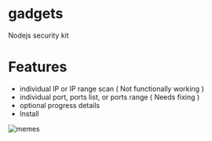 # gadgets

<p>Nodejs security kit</p>

# Features
<ul>
  <li>individual IP or IP range scan ( Not functionally working )</li>
  <li>individual port, ports list, or ports range ( Needs fixing )</li>
  <li>optional progress details </li>
  <li>Install</li>
</ul>

![memes](https://user-images.githubusercontent.com/62638427/143501155-d1379304-a499-49d7-a96d-7f04e1232364.PNG)
